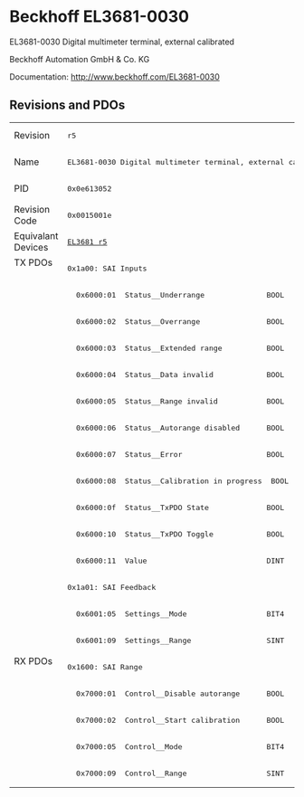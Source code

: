 # Beckhoff EL3681-0030

EL3681-0030 Digital multimeter terminal, external calibrated

Beckhoff Automation GmbH & Co. KG

Documentation: <a href="http://www.beckhoff.com/EL3681-0030">http://www.beckhoff.com/EL3681-0030</a>

## Revisions and PDOs
<table>
<tr >
<td class="first">Revision</td>
<td ><pre>r5</pre></td>
</tr>
<tr >
<td class="first">Name</td>
<td ><pre>EL3681-0030 Digital multimeter terminal, external calibrated</pre></td>
</tr>
<tr >
<td class="first">PID</td>
<td ><pre>0x0e613052</pre></td>
</tr>
<tr >
<td class="first">Revision Code</td>
<td ><pre>0x0015001e</pre></td>
</tr>
<tr >
<td class="first">Equivalant Devices</td>
<td ><pre><a href="EL3681">EL3681 r5</a></pre></td>
</tr>
<tr class="txpdo pdosection">
<td class="first" rowspan=15 valign=top>TX PDOs</td>
<td><pre>0x1a00: SAI Inputs</pre></td>
<td></td>
</tr>
<tr class="txpdo">
<td ><pre>  0x6000:01  Status__Underrange              BOOL</pre></td>
</tr>
<tr class="txpdo">
<td ><pre>  0x6000:02  Status__Overrange               BOOL</pre></td>
</tr>
<tr class="txpdo">
<td ><pre>  0x6000:03  Status__Extended range          BOOL</pre></td>
</tr>
<tr class="txpdo">
<td ><pre>  0x6000:04  Status__Data invalid            BOOL</pre></td>
</tr>
<tr class="txpdo">
<td ><pre>  0x6000:05  Status__Range invalid           BOOL</pre></td>
</tr>
<tr class="txpdo">
<td ><pre>  0x6000:06  Status__Autorange disabled      BOOL</pre></td>
</tr>
<tr class="txpdo">
<td ><pre>  0x6000:07  Status__Error                   BOOL</pre></td>
</tr>
<tr class="txpdo">
<td ><pre>  0x6000:08  Status__Calibration in progress  BOOL</pre></td>
</tr>
<tr class="txpdo">
<td ><pre>  0x6000:0f  Status__TxPDO State             BOOL</pre></td>
</tr>
<tr class="txpdo">
<td ><pre>  0x6000:10  Status__TxPDO Toggle            BOOL</pre></td>
</tr>
<tr class="txpdo">
<td ><pre>  0x6000:11  Value                           DINT</pre></td>
</tr>
<tr class="txpdo pdosection">
<td ><pre>0x1a01: SAI Feedback</pre></td>
</tr>
<tr class="txpdo">
<td ><pre>  0x6001:05  Settings__Mode                  BIT4</pre></td>
</tr>
<tr class="txpdo">
<td ><pre>  0x6001:09  Settings__Range                 SINT</pre></td>
</tr>
<tr class="rxpdo pdosection">
<td class="first" rowspan=5 valign=top>RX PDOs</td>
<td><pre>0x1600: SAI Range</pre></td>
<td></td>
</tr>
<tr class="rxpdo">
<td ><pre>  0x7000:01  Control__Disable autorange      BOOL</pre></td>
</tr>
<tr class="rxpdo">
<td ><pre>  0x7000:02  Control__Start calibration      BOOL</pre></td>
</tr>
<tr class="rxpdo">
<td ><pre>  0x7000:05  Control__Mode                   BIT4</pre></td>
</tr>
<tr class="rxpdo">
<td ><pre>  0x7000:09  Control__Range                  SINT</pre></td>
</tr>
</table>
